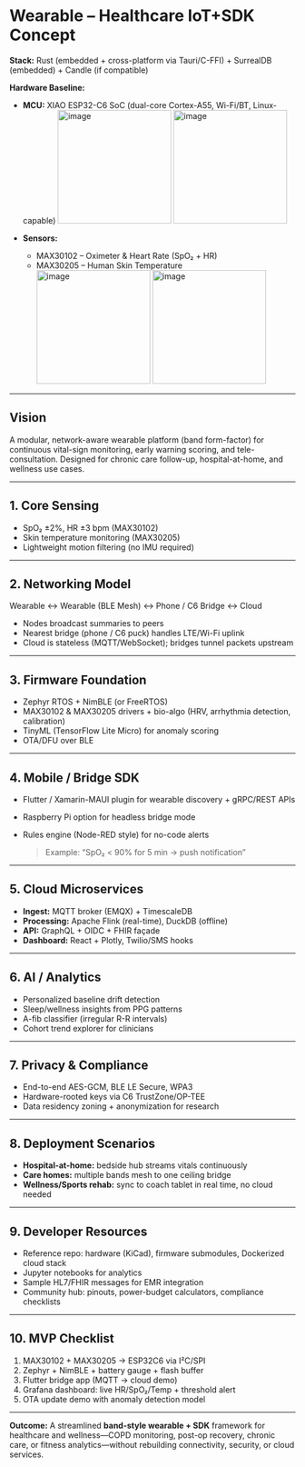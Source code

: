 # Wearable – Healthcare IoT+SDK Concept

**Stack:** Rust (embedded + cross-platform via Tauri/C-FFI) + SurrealDB (embedded) + Candle (if compatible)

**Hardware Baseline:**

* **MCU:** XIAO ESP32-C6 SoC (dual-core Cortex-A55, Wi-Fi/BT, Linux-capable) <img width="auto" height="200" alt="image" src="https://github.com/user-attachments/assets/93b4fa06-bbe1-46a4-bbbc-61eb7910c3b3" /> <img width="auto" height="200" alt="image" src="https://github.com/user-attachments/assets/ad684b79-3f96-4360-80c6-31ebb8745015" />

* **Sensors:**

  * MAX30102 – Oximeter & Heart Rate (SpO₂ + HR)
  * MAX30205 – Human Skin Temperature <img width="auto" height="200" alt="image" src="https://github.com/user-attachments/assets/cddb6d25-80e5-4128-9f71-87d094b1067b" /> <img width="auto" height="200" alt="image" src="https://github.com/user-attachments/assets/0505348d-5cc2-422d-a15f-0a94faac48a8" />

---

## Vision

A modular, network-aware wearable platform (band form-factor) for continuous vital-sign monitoring, early warning scoring, and tele-consultation. Designed for chronic care follow-up, hospital-at-home, and wellness use cases.

---

## 1. Core Sensing

* SpO₂ ±2%, HR ±3 bpm (MAX30102)
* Skin temperature monitoring (MAX30205)
* Lightweight motion filtering (no IMU required)

---

## 2. Networking Model

Wearable ↔ Wearable (BLE Mesh) ↔ Phone / C6 Bridge ↔ Cloud

* Nodes broadcast summaries to peers
* Nearest bridge (phone / C6 puck) handles LTE/Wi-Fi uplink
* Cloud is stateless (MQTT/WebSocket); bridges tunnel packets upstream

---

## 3. Firmware Foundation

* Zephyr RTOS + NimBLE (or FreeRTOS)
* MAX30102 & MAX30205 drivers + bio-algo (HRV, arrhythmia detection, calibration)
* TinyML (TensorFlow Lite Micro) for anomaly scoring
* OTA/DFU over BLE

---

## 4. Mobile / Bridge SDK

* Flutter / Xamarin-MAUI plugin for wearable discovery + gRPC/REST APIs
* Raspberry Pi option for headless bridge mode
* Rules engine (Node-RED style) for no-code alerts

  > Example: “SpO₂ < 90% for 5 min → push notification”

---

## 5. Cloud Microservices

* **Ingest:** MQTT broker (EMQX) + TimescaleDB
* **Processing:** Apache Flink (real-time), DuckDB (offline)
* **API:** GraphQL + OIDC + FHIR façade
* **Dashboard:** React + Plotly, Twilio/SMS hooks

---

## 6. AI / Analytics

* Personalized baseline drift detection
* Sleep/wellness insights from PPG patterns
* A-fib classifier (irregular R-R intervals)
* Cohort trend explorer for clinicians

---

## 7. Privacy & Compliance

* End-to-end AES-GCM, BLE LE Secure, WPA3
* Hardware-rooted keys via C6 TrustZone/OP-TEE
* Data residency zoning + anonymization for research

---

## 8. Deployment Scenarios

* **Hospital-at-home:** bedside hub streams vitals continuously
* **Care homes:** multiple bands mesh to one ceiling bridge
* **Wellness/Sports rehab:** sync to coach tablet in real time, no cloud needed

---

## 9. Developer Resources

* Reference repo: hardware (KiCad), firmware submodules, Dockerized cloud stack
* Jupyter notebooks for analytics
* Sample HL7/FHIR messages for EMR integration
* Community hub: pinouts, power-budget calculators, compliance checklists

---

## 10. MVP Checklist

1. MAX30102 + MAX30205 → ESP32C6 via I²C/SPI
2. Zephyr + NimBLE + battery gauge + flash buffer
3. Flutter bridge app (MQTT → cloud demo)
4. Grafana dashboard: live HR/SpO₂/Temp + threshold alert
5. OTA update demo with anomaly detection model

---

**Outcome:**
A streamlined **band-style wearable + SDK** framework for healthcare and wellness—COPD monitoring, post-op recovery, chronic care, or fitness analytics—without rebuilding connectivity, security, or cloud services.

